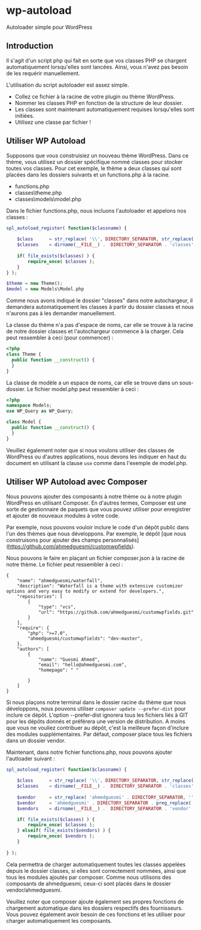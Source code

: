 # wp-autoload
Autoloader simple pour WordPress

## Introduction
Il s'agit d'un script php qui fait en sorte que vos classes PHP se chargent automatiquement lorsqu'elles sont lancées. 
Ainsi, vous n'avez pas besoin de les requérir manuellement.

L'utilisation du script autoloader est assez simple.
* Collez ce fichier à la racine de votre plugin ou thème WordPress. 
* Nommer les classes PHP en fonction de la structure de leur dossier. 
* Les classes sont maintenant automatiquement requises lorsqu'elles sont initiées.
* Utilisez une classe par fichier !

## Utiliser WP Autoload
Supposons que vous construisiez un nouveau thème WordPress. Dans ce thème, vous utilisez un dossier spécifique nommé classes pour stocker toutes vos classes. Pour cet exemple, le thème a deux classes qui sont placées dans les dossiers suivants et un functions.php à la racine.
- functions.php
- classes\theme.php
- classes\models\model.php

Dans le fichier functions.php, nous incluons l'autoloader et appelons nos classes :

```php
spl_autoload_register( function($classname) {
    
    $class      = str_replace( '\\', DIRECTORY_SEPARATOR, str_replace( '_', '-', strtolower($classname) ) );
    $classes    = dirname(__FILE__) .  DIRECTORY_SEPARATOR . 'classes' . DIRECTORY_SEPARATOR . $class . '.php'; 
    
    if( file_exists($classes) ) {
        require_once( $classes );
    }    
} );

$theme = new Theme();
$model = new Models\Model.php

```
Comme nous avons indiqué le dossier "classes" dans notre autochargeur, il demandera automatiquement les classes à partir du dossier classes et nous n'aurons pas à les demander manuellement.

La classe du thème n'a pas d'espace de noms, car elle se trouve à la racine de notre dossier classes et l'autochargeur commence à la charger. Cela peut ressembler à ceci (pour commencer) :

```php
<?php
class Theme {
  public function __construct() {
  }
}
```

La classe de modèle a un espace de noms, car elle se trouve dans un sous-dossier. Le fichier model.php peut ressembler à ceci :
```php
<?php
namespace Models;
use WP_Query as WP_Query;

class Model {
  public function __construct() {
  }
}
```
Veuillez également noter que si nous voulons utiliser des classes de WordPress ou d'autres applications, nous devons les indiquer en haut du document en utilisant la clause ``use`` comme dans l'exemple de model.php.

## Utiliser WP Autoload avec Composer
Nous pouvons ajouter des composants à notre thème ou à notre plugin WordPress en utilisant Composer. En d'autres termes, Composer est une sorte de gestionnaire de paquets que vous pouvez utiliser pour enregistrer et ajouter de nouveaux modules à votre code.

Par exemple, nous pouvons vouloir inclure le code d'un dépôt public dans l'un des thèmes que nous développons. Par exemple, le dépôt [que nous construisons pour ajouter des champs personnalisés] (https://github.com/ahmedguesmi/customwpfields). 

Nous pouvons le faire en plaçant un fichier composer.json à la racine de notre thème. Le fichier peut ressembler à ceci :
```
{
    "name": "ahmedguesmi/waterfall",
    "description": "Waterfall is a theme with extensive customizer options and very easy to modify or extend for developers.",
    "repositories": [              
        {
            "type": "vcs",
            "url": "https://github.com/ahmedguesmi/customwpfields.git"
        }       
    ],
    "require": {
        "php": ">=7.0",
        "ahmedguesmi/customwpfields": "dev-master",
    },
    "authors": [ 
        {
            "name": "Guesmi Ahmed",
            "email": "hello@ahmedguesmi.com",
            "homepage": " "

        } 
    ]          
}
```

Si nous plaçons notre terminal dans le dossier racine du thème que nous développons, nous pouvons utiliser ``composer update --prefer-dist`` pour inclure ce dépôt. L'option --prefer-dist ignorera tous les fichiers liés à GIT pour les dépôts donnés et préférera une version de distribution. A moins que vous ne vouliez contribuer au dépôt, c'est la meilleure façon d'inclure des modules supplémentaires. Par défaut, composer place tous les fichiers dans un dossier vendor.

Maintenant, dans notre fichier functions.php, nous pouvons ajouter l'autloader suivant :

```php
spl_autoload_register( function($classname) {
    
    $class      = str_replace( '\\', DIRECTORY_SEPARATOR, str_replace( '_', '-', strtolower($classname) ) );
    $classes    = dirname(__FILE__) .  DIRECTORY_SEPARATOR . 'classes' . DIRECTORY_SEPARATOR . $class . '.php';
    
    $vendor     = str_replace( 'ahmedguesmi' . DIRECTORY_SEPARATOR, '', $class );
    $vendor     = 'ahmedguesmi' . DIRECTORY_SEPARATOR . preg_replace( '/\//', '/src/', $vendor, 1 ); // Replace the first slash for the src folder
    $vendors    = dirname(__FILE__) .  DIRECTORY_SEPARATOR . 'vendor' . DIRECTORY_SEPARATOR . $vendor . '.php';

    if( file_exists($classes) ) {
        require_once( $classes );
    } elseif( file_exists($vendors) ) {
        require_once( $vendors );    
    }
   
} );
```

Cela permettra de charger automatiquement toutes les classes appelées depuis le dossier classes, si elles sont correctement nommées, ainsi que tous les modules ajoutés par composer. Comme nous utilisons des composants de ahmedguesmi, ceux-ci sont placés dans le dossier vendor/ahmedguesmi.

Veuillez noter que composer ajoute également ses propres fonctions de chargement automatique dans les dossiers respectifs des fournisseurs. Vous pouvez également avoir besoin de ces fonctions et les utiliser pour charger automatiquement les composants.
